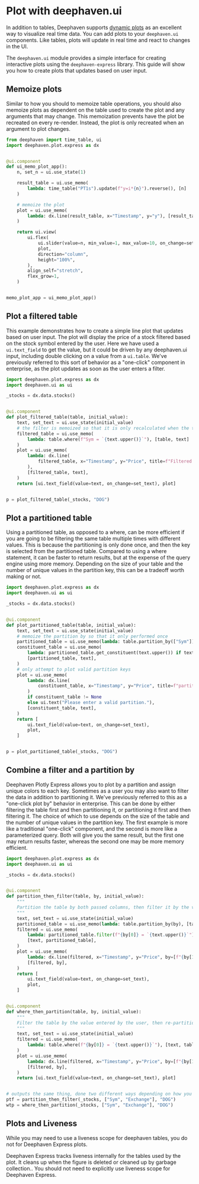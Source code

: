 # Plot with deephaven.ui

In addition to tables, Deephaven supports [dynamic plots](/core/docs/how-to-guides/plotting/) as an excellent way to visualize real time data. You can add plots to your `deephaven.ui` components. Like tables, plots will update in real time and react to changes in the UI.

The `deephaven.ui` module provides a simple interface for creating interactive plots using the `deephaven-express` library. This guide will show you how to create plots that updates based on user input.

## Memoize plots

Similar to how you should to memoize table operations, you should also memoize plots as dependent on the table used to create the plot and any arguments that may change. This memoization prevents have the plot be recreated on every re-render. Instead, the plot is only recreated when an argument to plot changes.

```python
from deephaven import time_table, ui
import deephaven.plot.express as dx


@ui.component
def ui_memo_plot_app():
    n, set_n = ui.use_state(1)

    result_table = ui.use_memo(
        lambda: time_table("PT1s").update(f"y=i*{n}").reverse(), [n]
    )

    # memoize the plot
    plot = ui.use_memo(
        lambda: dx.line(result_table, x="Timestamp", y="y"), [result_table]
    )

    return ui.view(
        ui.flex(
            ui.slider(value=n, min_value=1, max_value=10, on_change=set_n, label="n"),
            plot,
            direction="column",
            height="100%",
        ),
        align_self="stretch",
        flex_grow=1,
    )


memo_plot_app = ui_memo_plot_app()
```

## Plot a filtered table

This example demonstrates how to create a simple line plot that updates based on user input. The plot will display the price of a stock filtered based on the stock symbol entered by the user. Here we have used a `ui.text_field` to get the value, but it could be driven by any deephaven.ui input, including double clicking on a value from a `ui.table`. We've previously referred to this sort of behavior as a "one-click" component in enterprise, as the plot updates as soon as the user enters a filter.

```python
import deephaven.plot.express as dx
import deephaven.ui as ui

_stocks = dx.data.stocks()


@ui.component
def plot_filtered_table(table, initial_value):
    text, set_text = ui.use_state(initial_value)
    # the filter is memoized so that it is only recalculated when the text changes
    filtered_table = ui.use_memo(
        lambda: table.where(f"Sym = `{text.upper()}`"), [table, text]
    )
    plot = ui.use_memo(
        lambda: dx.line(
            filtered_table, x="Timestamp", y="Price", title=f"Filtered by: {text}"
        ),
        [filtered_table, text],
    )
    return [ui.text_field(value=text, on_change=set_text), plot]


p = plot_filtered_table(_stocks, "DOG")
```

## Plot a partitioned table

Using a partitioned table, as opposed to a where, can be more efficient if you are going to be filtering the same table multiple times with different values. This is because the partitioning is only done once, and then the key is selected from the partitioned table. Compared to using a where statement, it can be faster to return results, but at the expense of the query engine using more memory. Depending on the size of your table and the number of unique values in the partition key, this can be a tradeoff worth making or not.

```python
import deephaven.plot.express as dx
import deephaven.ui as ui

_stocks = dx.data.stocks()


@ui.component
def plot_partitioned_table(table, initial_value):
    text, set_text = ui.use_state(initial_value)
    # memoize the partition by so that it only performed once
    partitioned_table = ui.use_memo(lambda: table.partition_by(["Sym"]), [table])
    constituent_table = ui.use_memo(
        lambda: partitioned_table.get_constituent(text.upper()) if text != "" else None,
        [partitioned_table, text],
    )
    # only attempt to plot valid partition keys
    plot = ui.use_memo(
        lambda: dx.line(
            constituent_table, x="Timestamp", y="Price", title=f"partition key: {text}"
        )
        if constituent_table != None
        else ui.text("Please enter a valid partition."),
        [constituent_table, text],
    )
    return [
        ui.text_field(value=text, on_change=set_text),
        plot,
    ]


p = plot_partitioned_table(_stocks, "DOG")
```

## Combine a filter and a partition by

Deephaven Plotly Express allows you to plot by a partition and assign unique colors to each key. Sometimes as a user you may also want to filter the data in addition to partitioning it. We've previously referred to this as a "one-click plot by" behavior in enterprise. This can be done by either filtering the table first and then partitioning it, or partitioning it first and then filtering it. The choice of which to use depends on the size of the table and the number of unique values in the partition key. The first example is more like a traditional "one-click" component, and the second is more like a parameterized query. Both will give you the same result, but the first one may return results faster, whereas the second one may be more memory efficient.

```python
import deephaven.plot.express as dx
import deephaven.ui as ui

_stocks = dx.data.stocks()


@ui.component
def partition_then_filter(table, by, initial_value):
    """
    Partition the table by both passed columns, then filter it by the value entered by the user
    """
    text, set_text = ui.use_state(initial_value)
    partitioned_table = ui.use_memo(lambda: table.partition_by(by), [table, by])
    filtered = ui.use_memo(
        lambda: partitioned_table.filter(f"{by[0]} = `{text.upper()}`"),
        [text, partitioned_table],
    )
    plot = ui.use_memo(
        lambda: dx.line(filtered, x="Timestamp", y="Price", by=[f"{by[1]}"]),
        [filtered, by],
    )
    return [
        ui.text_field(value=text, on_change=set_text),
        plot,
    ]


@ui.component
def where_then_partition(table, by, initial_value):
    """
    Filter the table by the value entered by the user, then re-partition it by the second passed column
    """
    text, set_text = ui.use_state(initial_value)
    filtered = ui.use_memo(
        lambda: table.where(f"{by[0]} = `{text.upper()}`"), [text, table]
    )
    plot = ui.use_memo(
        lambda: dx.line(filtered, x="Timestamp", y="Price", by=[f"{by[1]}"]),
        [filtered, by],
    )
    return [ui.text_field(value=text, on_change=set_text), plot]


# outputs the same thing, done two different ways depending on how you want the work done
ptf = partition_then_filter(_stocks, ["Sym", "Exchange"], "DOG")
wtp = where_then_partition(_stocks, ["Sym", "Exchange"], "DOG")
```

## Plots and Liveness

While you may need to use a liveness scope for deephaven tables, you do not for Deephaven Express plots.

Deephaven Express tracks liveness internally for the tables used by the plot. It cleans up when the figure is deleted or cleaned up by garbage collection.. You should not need to explicitly use liveness scope for Deephaven Express.
